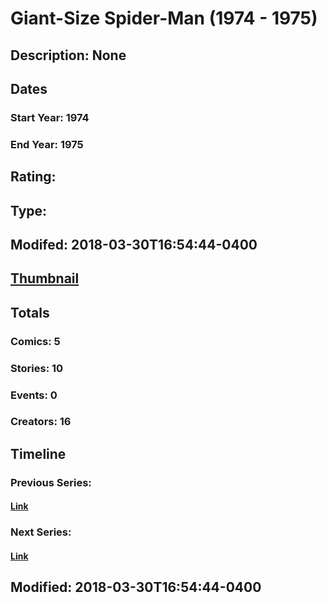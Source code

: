 # Giant-Size Spider-Man (1974 - 1975)
## Description: None
## Dates
### Start Year: 1974
### End Year: 1975
## Rating: 
## Type: 
## Modifed: 2018-03-30T16:54:44-0400
## [Thumbnail](http://i.annihil.us/u/prod/marvel/i/mg/c/10/5abea3e03d667.jpg)
## Totals
### Comics: 5
### Stories: 10
### Events: 0
### Creators: 16
## Timeline
### Previous Series: 
#### [Link]()
### Next Series: 
#### [Link]()
## Modified: 2018-03-30T16:54:44-0400